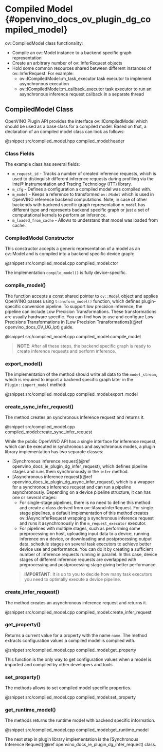 # Compiled Model {#openvino_docs_ov_plugin_dg_compiled_model}

ov::CompiledModel class functionality:
- Compile an ov::Model instance to a backend specific graph representation
- Create an arbitrary number of ov::InferRequest objects
- Hold some common resources shared between different instances of ov::InferRequest. For example:
    - ov::ICompiledModel::m_task_executor task executor to implement asynchronous execution
    - ov::ICompiledModel::m_callback_executor task executor to run an asynchronous inference request callback in a separate thread

CompiledModel Class
------------------------

OpenVINO Plugin API provides the interface ov::ICompiledModel which should be used as a base class for a compiled model. Based on that, a declaration of an compiled model class can look as follows: 

@snippet src/compiled_model.hpp compiled_model:header

### Class Fields

The example class has several fields:

- `m_request_id` - Tracks a number of created inference requests, which is used to distinguish different inference requests during profiling via the Intel® Instrumentation and Tracing Technology (ITT) library.
- `m_cfg` - Defines a configuration a compiled model was compiled with.
- `m_model` - Keeps a reference to transformed `ov::Model` which is used in OpenVINO reference backend computations. Note, in case of other backends with backend specific graph representation `m_model` has different type and represents backend specific graph or just a set of computational kernels to perform an inference.
- `m_loaded_from_cache` - Allows to understand that model was loaded from cache.

### CompiledModel Constructor

This constructor accepts a generic representation of a model as an ov::Model and is compiled into a backend specific device graph:

@snippet src/compiled_model.cpp compiled_model:ctor

The implementation `compile_model()` is fully device-specific.

### compile_model()

The function accepts a const shared pointer to `ov::Model` object and applies OpenVINO passes using `transform_model()` function, which defines plugin-specific conversion pipeline. To support low precision inference, the pipeline can include Low Precision Transformations. These transformations are usually hardware specific. You can find how to use and configure Low Precisions Transformations in [Low Precision Transformations](@ref openvino_docs_OV_UG_lpt) guide.

@snippet src/compiled_model.cpp compiled_model:compile_model

> **NOTE**: After all these steps, the backend specific graph is ready to create inference requests and perform inference.

### export_model()

The implementation of the method should write all data to the `model_stream`, which is required to import a backend specific graph later in the `Plugin::import_model` method:

@snippet src/compiled_model.cpp compiled_model:export_model

### create_sync_infer_request()

The method creates an synchronous inference request and returns it.

@snippet src/compiled_model.cpp compiled_model:create_sync_infer_request

While the public OpenVINO API has a single interface for inference request, which can be executed in synchronous and asynchronous modes, a plugin library implementation has two separate classes:

- [Synchronous inference request](@ref openvino_docs_ie_plugin_dg_infer_request), which defines pipeline stages and runs them synchronously in the `infer` method.
- [Asynchronous inference request](@ref openvino_docs_ie_plugin_dg_async_infer_request), which is a wrapper for a synchronous inference request and can run a pipeline asynchronously. Depending on a device pipeline structure, it can has one or several stages:
   - For single-stage pipelines, there is no need to define this method and create a class derived from ov::IAsyncInferRequest. For single stage pipelines, a default implementation of this method creates ov::IAsyncInferRequest wrapping a synchronous inference request and runs it asynchronously in the `m_request_executor` executor.
   - For pipelines with multiple stages, such as performing some preprocessing on host, uploading input data to a device, running inference on a device, or downloading and postprocessing output data, schedule stages on several task executors to achieve better device use and performance. You can do it by creating a sufficient number of inference requests running in parallel. In this case, device stages of different inference requests are overlapped with preprocessing and postprocessing stage giving better performance.
   > **IMPORTANT**: It is up to you to decide how many task executors you need to optimally execute a device pipeline.


### create_infer_request()

The method creates an asynchronous inference request and returns it.

@snippet src/compiled_model.cpp compiled_model:create_infer_request

### get_property()

Returns a current value for a property with the name `name`. The method extracts configuration values a compiled model is compiled with.

@snippet src/compiled_model.cpp compiled_model:get_property

This function is the only way to get configuration values when a model is imported and compiled by other developers and tools.

### set_property()

The methods allows to set compiled model specific properties.

@snippet src/compiled_model.cpp compiled_model:set_property

### get_runtime_model()

The methods returns the runtime model with backend specific information.

@snippet src/compiled_model.cpp compiled_model:get_runtime_model

The next step in plugin library implementation is the [Synchronous Inference Request](@ref openvino_docs_ie_plugin_dg_infer_request) class.
